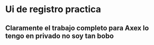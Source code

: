 # Ui de registro practica
## Claramente el trabajo completo para Axex lo tengo en privado no soy tan bobo 
